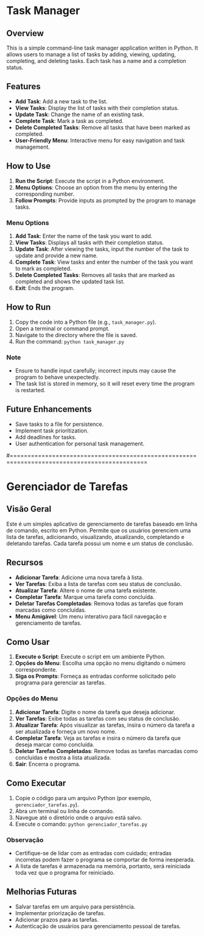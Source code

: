 # Task Manager

## Overview

This is a simple command-line task manager application written in Python. It allows users to manage a list of tasks by adding, viewing, updating, completing, and deleting tasks. Each task has a name and a completion status.

## Features

- **Add Task**: Add a new task to the list.
- **View Tasks**: Display the list of tasks with their completion status.
- **Update Task**: Change the name of an existing task.
- **Complete Task**: Mark a task as completed.
- **Delete Completed Tasks**: Remove all tasks that have been marked as completed.
- **User-Friendly Menu**: Interactive menu for easy navigation and task management.

## How to Use

1. **Run the Script**: Execute the script in a Python environment.
2. **Menu Options**: Choose an option from the menu by entering the corresponding number.
3. **Follow Prompts**: Provide inputs as prompted by the program to manage tasks.

### Menu Options

1. **Add Task**: Enter the name of the task you want to add.
2. **View Tasks**: Displays all tasks with their completion status.
3. **Update Task**: After viewing the tasks, input the number of the task to update and provide a new name.
4. **Complete Task**: View tasks and enter the number of the task you want to mark as completed.
5. **Delete Completed Tasks**: Removes all tasks that are marked as completed and shows the updated task list.
6. **Exit**: Ends the program.

## How to Run

1. Copy the code into a Python file (e.g., `task_manager.py`).
2. Open a terminal or command prompt.
3. Navigate to the directory where the file is saved.
4. Run the command: `python task_manager.py`

### Note

- Ensure to handle input carefully; incorrect inputs may cause the program to behave unexpectedly.
- The task list is stored in memory, so it will reset every time the program is restarted.

## Future Enhancements

- Save tasks to a file for persistence.
- Implement task prioritization.
- Add deadlines for tasks.
- User authentication for personal task management.

#=============================================================================================

# Gerenciador de Tarefas

## Visão Geral

Este é um simples aplicativo de gerenciamento de tarefas baseado em linha de comando, escrito em Python. Permite que os usuários gerenciem uma lista de tarefas, adicionando, visualizando, atualizando, completando e deletando tarefas. Cada tarefa possui um nome e um status de conclusão.

## Recursos

- **Adicionar Tarefa**: Adicione uma nova tarefa à lista.
- **Ver Tarefas**: Exiba a lista de tarefas com seu status de conclusão.
- **Atualizar Tarefa**: Altere o nome de uma tarefa existente.
- **Completar Tarefa**: Marque uma tarefa como concluída.
- **Deletar Tarefas Completadas**: Remova todas as tarefas que foram marcadas como concluídas.
- **Menu Amigável**: Um menu interativo para fácil navegação e gerenciamento de tarefas.

## Como Usar

1. **Execute o Script**: Execute o script em um ambiente Python.
2. **Opções do Menu**: Escolha uma opção no menu digitando o número correspondente.
3. **Siga os Prompts**: Forneça as entradas conforme solicitado pelo programa para gerenciar as tarefas.

### Opções do Menu

1. **Adicionar Tarefa**: Digite o nome da tarefa que deseja adicionar.
2. **Ver Tarefas**: Exibe todas as tarefas com seu status de conclusão.
3. **Atualizar Tarefa**: Após visualizar as tarefas, insira o número da tarefa a ser atualizada e forneça um novo nome.
4. **Completar Tarefa**: Veja as tarefas e insira o número da tarefa que deseja marcar como concluída.
5. **Deletar Tarefas Completadas**: Remove todas as tarefas marcadas como concluídas e mostra a lista atualizada.
6. **Sair**: Encerra o programa.

## Como Executar

1. Copie o código para um arquivo Python (por exemplo, `gerenciador_tarefas.py`).
2. Abra um terminal ou linha de comando.
3. Navegue até o diretório onde o arquivo está salvo.
4. Execute o comando: `python gerenciador_tarefas.py`

### Observação

- Certifique-se de lidar com as entradas com cuidado; entradas incorretas podem fazer o programa se comportar de forma inesperada.
- A lista de tarefas é armazenada na memória, portanto, será reiniciada toda vez que o programa for reiniciado.

## Melhorias Futuras

- Salvar tarefas em um arquivo para persistência.
- Implementar priorização de tarefas.
- Adicionar prazos para as tarefas.
- Autenticação de usuários para gerenciamento pessoal de tarefas.
